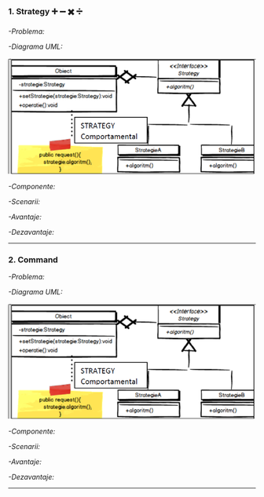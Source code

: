 ### 1. Strategy  :heavy_plus_sign:  :heavy_minus_sign:  :heavy_multiplication_x:  :heavy_division_sign:
 _-Problema:_ 
  
  

 _-Diagrama UML:_
 
 ![img](https://github.com/MikyPopescu/SoftwareQualityAndTesting/blob/master/Documentation/UML_Diagrams/11_Strategy.png)

_-Componente:_


_-Scenarii:_


_-Avantaje:_


_-Dezavantaje:_


  --- 
  ### 2. Command 
 _-Problema:_ 
  
  

 _-Diagrama UML:_
 
 ![img](https://github.com/MikyPopescu/SoftwareQualityAndTesting/blob/master/Documentation/UML_Diagrams/11_Strategy.png)

_-Componente:_


_-Scenarii:_


_-Avantaje:_


_-Dezavantaje:_


  --- 
